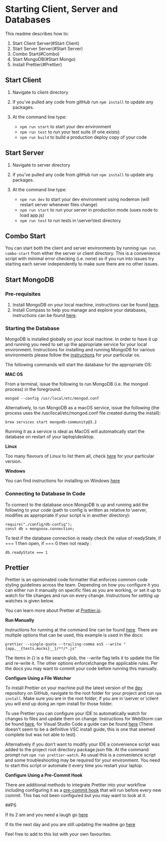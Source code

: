 # Starting Client, Server and Databases

This readme describes how to:

1. Start Client Server(#Start Client)
2. Start Server Server(#Start Server)
3. Combo Start(#Combo)
4. Start MongoDB(#Start Mongo)
5. Install Prettier(#Prettier)

## Start Client

1. Navigate to client directory
2. If you've pulled any code from gitHub run ```npm install``` to update any packages.
3. At the command line type:
 
    - ```npm run start``` to start your dev environment
    - ```npm run test``` to run your test suite (if one exists)
    - ```npm run build``` to build a production deploy copy of your code
 
## Start Server

1. Navigate to server directory
2. If you've pulled any code from gitHub run ```npm install``` to update any packages.
3. At the command line type:
 
    - ```npm run dev``` to start your dev environment using nodemon (will restart server whenever files change)
    - ```npm run start``` to run your server in production mode (uses node to load app.js)
    - ```npm run test``` to run tests in \server\test directory
    
## Combo Start

You can start both the client and server environments by running ```npm run combo-start``` from either the 
server or client directory.  This is a convenience script with minimal error checking (i.e. none) so if you run
into issues try starting each server independently to make sure there are no other issues.

## Start MongoDB

### Pre-requisites

1. Install MongoDB on your local machine, instructions can be found [here](https://docs.mongodb.com/manual/installation/#mongodb-community-edition-installation-tutorials).
2. Install Compass to help you manage and explore your databases, instructions can be found [here](https://docs.mongodb.com/compass/master/install/).

### Starting the Database

MongoDB is installed globally on your local machine.  In order to have it up and running you need to set up the
appropriate service for your local environment.  Instructions for installing and running MongoDB for various
environments please follow the [instructions](https://docs.mongodb.com/v3.2/tutorial/install-mongodb-on-os-x/) for your particular os.

The following commands will start the database for the appropriate OS:

**MAC OS**

From a terminal, issue the following to run MongoDB (i.e. the mongod process) in the foreground.

```mongod --config /usr/local/etc/mongod.conf```

Alternatively, to run MongoDB as a macOS service, issue the following (the process uses the /usr/local/etc/mongod.conf file created during the install):

```brew services start mongodb-community@3.2```

Running it as a service is ideal as MacOS will automatically start the database on restart of your laptop\desktop.

**Linux**

Too many flavours of Linux to list them all, check [here](https://docs.mongodb.com/v3.2/administration/install-on-linux/) 
for your particular version.

**Windows**

You can find instructions for installing on Windows [here](https://docs.mongodb.com/v3.2/tutorial/install-mongodb-on-windows/)

### Connecting to Database In Code

To connect to the database once MongoDB is up and running add the following to your code (path to config is written
as relative to \server, modifies as appropriate if your script is in another directory):

```
require("./config/db-config");
const db = mongoose.connection;
```

To test if the database connection is ready check the value of readyState, if === 1 then open, if === 0 then not ready :

```$xslt
db.readyState === 1 
```

## Prettier

Prettier is an opinionated code formatter that enforces common code styling guidelines across the team.  Depending on
how you configure it you can either run it manually on specific files as you are working, or set it up to watch
for file changes and run on every change.  Instructions for setting up watches is given below.

You can learn more about Prettier at [Prettier.io](https://prettier.io).

**Run Manually** 

Instructions for running at the command line can be found [here](https://prettier.io/docs/en/cli.html).  There are
multiple options that can be used, this example is used in the docs:

```prettier --single-quote --trailing-comma es5 --write "{app,__{tests,mocks}__}/**/*.js"```

The items in {} is a file search glob, the --write flag tells it to update the file and re-write it.  The other options
enforce\change the applicable rules.  Per the docs you may want to commit your code before running this manually.

**Configure Using a File Watcher**

To install Prettier on your machine pull the latest version of the [dev](https://github.com/hatchways/team-evergreen.git)
repository on GitHub, navigate to the root folder for your project and run ```npm install```.  Make sure
you are in the root folder, if you are in \server or \client you will end up doing an npm install for those folder.

To use Prettier you can configure your IDE to automatically watch for changes to files and update them
on change.  Instructions for WebStorm can be found [here](https://www.jetbrains.com/help/webstorm/prettier.html),
for Visual Studio Code a guide can be found [here](https://www.codereadability.com/automated-code-formatting-with-prettier/)
(There doesn't seem to be a definitive VSC install guide, this is one that seemed complete but was not
able to test).

Alternatively if you don't want to modify your IDE a convenience script was added to the project root directory
package.json file.  At the command prompt run ```npm run prettier-watch```.  As usual this is a convenience script
and some troubleshooting may be required for your environment.  You need to start this script or automate it every 
time you restart your laptop.

**Configure Using a Pre-Commit Hook**

There are additional methods to integrate Prettier into your workflow including configuring it as a 
[pre-commit hook](https://prettier.io/docs/en/precommit.html) that will run before every new commit.  This has not been 
configured but you may want to look at it.

##PS

If its 2 am and you need a laugh go [here](https://www.youtube.com/watch?v=FxOIebkmrqs)

If its the next day and you are still updating the readme go [here](https://www.youtube.com/watch?v=ajq8eag4Mvc)

Feel free to add to this list with your own favourites.  
